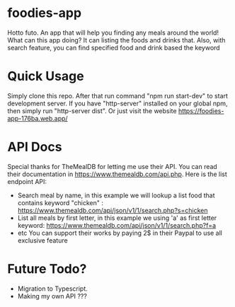 # foodies-app
Hotto futo. An app that will help you finding any meals around the world!
What can this app doing? It can listing the foods and drinks that. Also, with search feature, you can find specified food and drink based the keyword

# Quick Usage
Simply clone this repo. After that run command "npm run start-dev" to start development server. If you have "http-server" installed on your global npm, then simply run "http-server dist". Or just visit the website https://foodies-app-176ba.web.app/

# API Docs
Special thanks for TheMealDB for letting me use their API. You can read their documentation in https://www.themealdb.com/api.php.
Here is the list endpoint API:
  - Search meal by name, in this example we will lookup a list food that contains keyword "chicken" : https://www.themealdb.com/api/json/v1/1/search.php?s=chicken
  - List all meals by first letter, in this example we using 'a' as first letter keyword: https://www.themealdb.com/api/json/v1/1/search.php?f=a
  - etc
You can support their works by paying 2$ in their Paypal to use all exclusive feature

# Future Todo?
  - Migration to Typescript.
  - Making my own API ???


